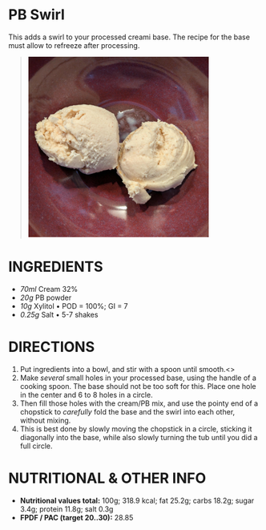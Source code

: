 # PB Swirl

This adds a swirl to your processed creami base. The recipe for the base must allow to refreeze after processing.


> <img width=360 alt="Spun Ice Cream" src="https://raw.githubusercontent.com/jhermann/ice-creamery/refs/heads/main/recipes/PB%20Swirl/pb-swirl_2025-05-06.jpg" />


# INGREDIENTS

  - _70ml_ Cream 32%
  - _20g_ PB powder
  - _10g_ Xylitol • POD = 100%; GI = 7
  - _0.25g_ Salt • 5-7 shakes

# DIRECTIONS

 1. Put ingredients into a bowl, and stir with a spoon until smooth.<>
 1. Make *several* small holes in your processed base, using the handle of a cooking spoon. The base should not be too soft for this. Place one hole in the center and 6 to 8 holes in a circle.
 1. Then fill those holes with the cream/PB mix, and use the pointy end of a chopstick to *carefully* fold the base and the swirl into each other, without mixing.
 1. This is best done by slowly moving the chopstick in a circle, sticking it diagonally into the base, while also slowly turning the tub until you did a full circle.

# NUTRITIONAL & OTHER INFO
- **Nutritional values total:** 100g; 318.9 kcal; fat 25.2g; carbs 18.2g; sugar 3.4g; protein 11.8g; salt 0.3g
- **FPDF / PAC (target 20..30):** 28.85
